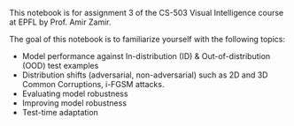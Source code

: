 This notebook is for assignment 3 of the CS-503 Visual Intelligence course at EPFL by Prof. Amir Zamir.

The goal of this notebook is to familiarize yourself with the following topics:
- Model performance against In-distribution (ID) & Out-of-distribution (OOD) test examples
- Distribution shifts (adversarial, non-adversarial) such as 2D and 3D Common Corruptions, i-FGSM attacks.
- Evaluating model robustness
- Improving model robustness
- Test-time adaptation